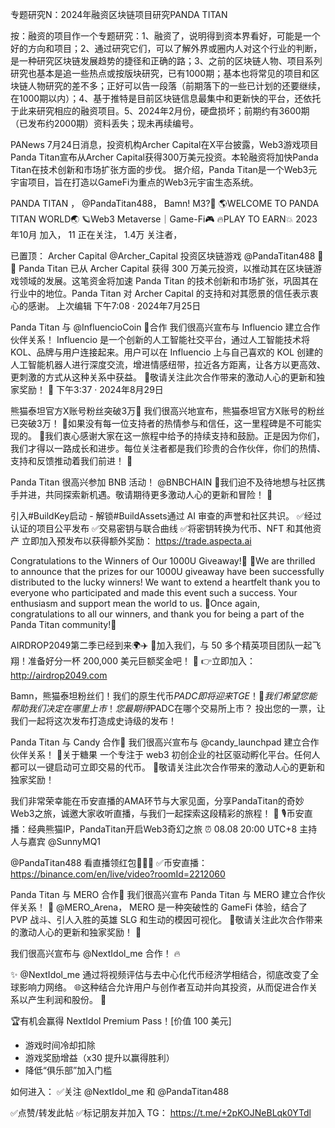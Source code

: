 专题研究N：2024年融资区块链项目研究PANDA TITAN


按：融资的项目作一个专题研究：1、融资了，说明得到资本界看好，可能是一个好的方向和项目；2、通过研究它们，可以了解外界或圈内人对这个行业的判断，是一种研究区块链发展趋势的捷径和正确的路；3、之前的区块链人物、项目系列研究也基本是追一些热点或按版块研究，已有1000期；基本也将常见的项目和区块链人物研究的差不多；正好可以告一段落（前期落下的一些已计划的还要继续，在1000期以内）；4、基于推特是目前区块链信息最集中和更新快的平台，还依托于此来研究相应的融资项目。5、2024年2月份，硬盘损坏；前期约有3600期（已发布约2000期）资料丢失；现未再续编号。

PANews 7月24日消息，投资机构Archer Capital在X平台披露，Web3游戏项目Panda Titan宣布从Archer Capital获得300万美元投资。本轮融资将加快Panda Titan在技术创新和市场扩张方面的步伐。
据介绍，Panda Titan是一个Web3元宇宙项目，旨在打造以GameFi为重点的Web3元宇宙生态系统。

PANDA TITAN
，
@PandaTitan488，
Bamn! M3?👾 🌎WELCOME TO PANDA TITAN WORLD🌏 🪐Web3 Metaverse｜Game-Fi🎮 🔥PLAY TO EARN💥
2023年10月 加入，
11 正在关注，
1.4万 关注者，


已置顶： Archer Capital 
@Archer_Capital
投资区块链游戏
@PandaTitan488
🎊
🐼 Panda Titan 已从 Archer Capital 获得 300 万美元投资，以推动其在区块链游戏领域的发展。这笔资金将加速 Panda Titan 的技术创新和市场扩张，巩固其在行业中的地位。Panda Titan 对 Archer Capital 的支持和对其愿景的信任表示衷心的感谢。
上次编辑
下午7:08 · 2024年7月25日

Panda Titan 与
@InfluencioCoin
🎉合作
我们很高兴宣布与 Influencio 建立合作伙伴关系！
Influencio 是一个创新的人工智能社交平台，通过人工智能技术将 KOL、品牌与用户连接起来。用户可以在 Influencio 上与自己喜欢的 KOL 创建的人工智能机器人进行深度交流，增进情感纽带，拉近各方距离，让各方以更高效、更刺激的方式从这种关系中获益。
🌟敬请关注此次合作带来的激动人心的更新和独家奖励！ 🌟
下午3:37 · 2024年8月29日

熊猫泰坦官方X账号粉丝突破3万🎊
我们很高兴地宣布，熊猫泰坦官方X账号的粉丝已突破3万！ 🎉如果没有每一位支持者的热情参与和信任，这一里程碑是不可能实现的。
🌟我们衷心感谢大家在这一旅程中给予的持续支持和鼓励。正是因为你们，我们才得以一路成长和进步。每位关注者都是我们珍贵的合作伙伴，你们的热情、支持和反馈推动着我们前进！ 🚀

Panda Titan 很高兴参加 BNB 活动！ 
@BNBCHAIN
  🎊我们迫不及待地想与社区携手并进，共同探索新机遇。敬请期待更多激动人心的更新和冒险！ 🚀

引入#BuildKey启动 - 解锁#BuildAssets通过 AI 审查的声誉和社区共识。
✅经过认证的项目公平发布
✅交易密钥与联合曲线
✅将密钥转换为代币、NFT 和其他资产
立即加入预发布以获得额外奖励： https://trade.aspecta.ai

Congratulations to the Winners of Our 1000U Giveaway!🎉
📢We are thrilled to announce that the prizes for our 1000U giveaway have been successfully distributed to the lucky winners! We want to extend a heartfelt thank you to everyone who participated and made this event such a success. Your enthusiasm and support mean the world to us.
🎉Once again, congratulations to all our winners, and thank you for being a part of the Panda Titan community!🎉

AIRDROP2049第二季已经到来🌍✈️
👀加入我们，与 50 多个精英项目团队一起飞翔！准备好分一杯 200,000 美元巨额奖金吧！ 🤑
👉立即加入： http://airdrop2049.com

Bamn，熊猫泰坦粉丝们！我们的原生代币$PADC即将迎来 TGE！ 🚀我们希望您能帮助我们决定在哪里上市！您最期待$PADC在哪个交易所上市？
投出您的一票，让我们一起将这次发布打造成史诗级的发布！

Panda Titan 与 Candy 合作🎉
我们很高兴宣布与
@candy_launchpad
建立合作伙伴关系！
🌟关于糖果
一个专注于 web3 初创企业的社区驱动孵化平台。任何人都可以一键启动可立即交易的代币。
🌟敬请关注此次合作带来的激动人心的更新和独家奖励！ 

我们非常荣幸能在币安直播的AMA环节与大家见面，分享PandaTitan的奇妙Web3之旅，诚邀大家收听直播，与我们一起探索这段精彩的旅程！ 🎉
🎙币安直播：经典熊猫IP，PandaTitan开启Web3奇幻之旅
⏰ 08.08 20:00 UTC+8
主持人与嘉宾
@SunnyMQ1

@PandaTitan488
看直播领红包🧧🧧🧧
✅币安直播：
https://binance.com/en/live/video?roomId=2212060

Panda Titan 与 MERO 合作🎉
我们很高兴宣布 Panda Titan 与 MERO 建立合作伙伴关系！ 🚀
@MERO_Arena，
MERO 是一种突破性的 GameFi 体验，结合了 PVP 战斗、引人入胜的英雄 SLG 和生动的模因可视化。
🌟敬请关注此次合作带来的激动人心的更新和独家奖励！ 🌟

我们很高兴宣布与
@NextIdol_me
合作！ 🔥

✨ 
@NextIdol_me
通过将视频评估与去中心化代币经济学相结合，彻底改变了全球影响力网络。 🌐这种结合允许用户与创作者互动并向其投资，从而促进合作关系以产生利润和股份。 🚀

🏆有机会赢得 NextIdol Premium Pass！[价值 100 美元]

- 游戏时间冷却扣除
- 游戏奖励增益（x30 提升以赢得胜利）
- 降低“俱乐部”加入门槛

如何进入：
✅关注
@NextIdol_me
和
@PandaTitan488

✅点赞/转发此帖
✅标记朋友并加入 TG： https://t.me/+2pKOJNeBLqk0YTdl

